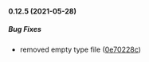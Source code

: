 #### 0.12.5 (2021-05-28)

##### Bug Fixes

*  removed empty type file ([0e70228c](https://github.com/IgorSzyporyn/badger-ui/commit/0e70228c42cff88562705ff01c0341a012c164d0))

